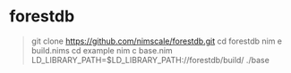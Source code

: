 # forestdb

>git clone https://github.com/nimscale/forestdb.git
>cd forestdb
>nim e build.nims
>cd example
>nim c base.nim
>LD_LIBRARY_PATH=$LD_LIBRARY_PATH:/<path to cloned nim forestdb bind>/forestdb/build/ ./base
>


